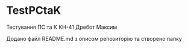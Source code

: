 # TestPCtaK


Тестування ПС та К КН-41
Дребот Максим

Додано файл README.md з описом репозиторію та створено папку